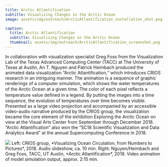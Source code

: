 ```yaml
---
title: Arctic Atlantification
subtitle: Visualizing Changes in the Arctic Ocean
image: assets/img/outreach/ArcticAtlantification_installation_shot.png

caption:
  title: Arctic Atlantification
  subtitle: Visualizing Changes in the Arctic Ocean
  thumbnail: assets/img/outreach/ArcticAtlantification_screenshot.png
---
```

In collaboration with visualization specialist Greg Foss from the Visualization Lab of the Texas Advanced Computing Center (TACC) at The University of Texas at Austin, An T. Nguyen and Patrick Heimbach produced the animated data visualization “Arctic Atlantification,“ which introduces CRIOS research in an intriguing manner. The animation is a sequence of graphic renderings of a computer simulation, which shows the water temperatures of the Arctic Ocean at a given time. The color of each pixel reﬂects a temperature value deﬁned in a legend. By putting the images into a time sequence, the evolution of temperatures over time becomes visible. 
Presented as a large video projection and accompanied by an accessible video-audio narrative produced by the CRIOS group, the visualization became the core element of the exhibition Exploring the Arctic Ocean on view at the Visual Arts Center from September through December 2018. “Arctic Atlantification” also won the “SC18 Scientific Visualization and Data Analytics Award” at the annual Supercomputing Conference in 2018. 

<p class="text-muted">
  <img class="img-fluid" src="assets/img/outreach/ArcticAtlantification_installation_shot.jpg">
  Left: CRIOS group, *Visualizing Ocean Circulation, from Numbers to Pictures*, 2018. Audio slideshow, ca. 10 min.
  Right: Nguyen/Heimbach and Greg Foss, TACC, UT Austin, *Arctic Atlantification*, 2018. Video animation of model simulation output, approx. 2:15 min.
</p>
